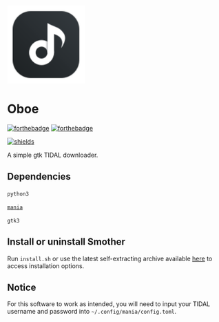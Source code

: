 <img width="180" src="https://raw.githubusercontent.com/Corewala/Oboe/58413d0d4156912223fb32dbe6a6902de107cefa/oboe.svg?token=AIOC33KOWL7MWPHAKKJW3ETANTR2G" />

# Oboe
[![forthebadge](https://forthebadge.com/images/badges/made-with-python.svg)](https://github.com/Corewala/Oboe#smother)
[![forthebadge](https://forthebadge.com/images/badges/it-works-why.svg)](https://github.com/Corewala/Oboe#smother)

[![shields](https://img.shields.io/badge/Download-Here-orange?style=for-the-badge&logo=github)](https://github.com/Corewala/Oboe/releases/latest)

A simple gtk TIDAL downloader.

## Dependencies
`python3`

[`mania`](https://github.com/evan-goode/mania)

`gtk3`

## Install or uninstall Smother
Run `install.sh` or use the latest self-extracting archive available [here](https://github.com/Corewala/Smother/releases/latest) to access installation options. 

## Notice
For this software to work as intended, you will need to input your TIDAL username and password into `~/.config/mania/config.toml`.
